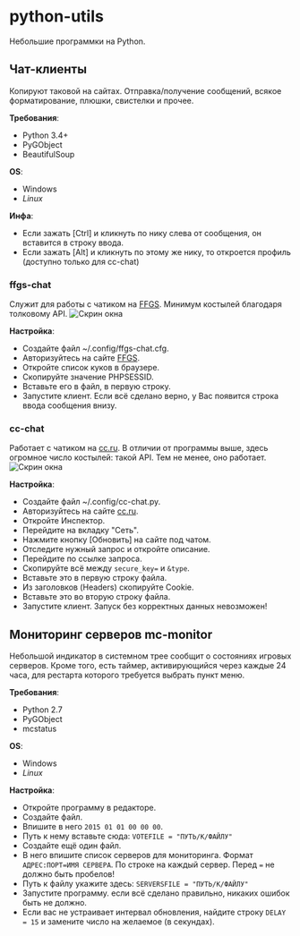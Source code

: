 # python-utils
Небольшие программки на Python.

## Чат-клиенты
Копируют таковой на сайтах. Отправка/получение сообщений, всякое форматирование, плюшки, свистелки и прочее.

**Требования**:
* Python 3.4+
* PyGObject
* BeautifulSoup

**OS**:
* Windows
* *Linux*

**Инфа**:
* Если зажать [Ctrl] и кликнуть по нику слева от сообщения, он вставится в строку ввода.
* Если зажать [Alt] и кликнуть по этому же нику, то откроется профиль (доступно только для cc-chat)

### ffgs-chat
Служит для работы с чатиком на [FFGS](http://ffgs.ru/). Минимум костылей благодаря толковому API.
![Скрин окна](http://i.imgur.com/yLe0wr0l.jpg)

**Настройка**:
* Создайте файл ~/.config/ffgs-chat.cfg.
* Авторизуйтесь на сайте [FFGS](http://ffgs.ru/).
* Откройте список куков в браузере.
* Скопируйте значение PHPSESSID.
* Вставьте его в файл, в первую строку.
* Запустите клиент. Если всё сделано верно, у Вас появится строка ввода сообщения внизу.

### cc-chat
Работает с чатиком на [cc.ru](http://computercraft.ru/). В отличии от программы выше, здесь огромное число костылей: такой API.
Тем не менее, оно работает.
![Скрин окна](http://i.imgur.com/bEuXvpq.png)

**Настройка**:
* Создайте файл ~/.config/cc-chat.py.
* Авторизуйтесь на сайте [cc.ru](http://computercraft.ru/).
* Откройте Инспектор.
* Перейдите на вкладку "Сеть".
* Нажмите кнопку [Обновить] на сайте под чатом.
* Отследите нужный запрос и откройте описание.
* Перейдите по ссылке запроса.
* Скопируйте всё между `secure_key=` и `&type`.
* Вставьте это в первую строку файла.
* Из заголовков (Headers) скопируйте Cookie.
* Вставьте это во вторую строку файла.
* Запустите клиент. Запуск без корректных данных невозможен!

## Мониторинг серверов mc-monitor
Небольшой индикатор в системном трее сообщит о состояниях игровых серверов. Кроме того, есть таймер, активирующийся через каждые 24 часа, для рестарта которого требуется выбрать пункт меню.

**Требования**:
* Python 2.7
* PyGObject
* mcstatus

**OS**:
* Windows
* *Linux*

**Настройка**:
* Откройте программу в редакторе.
* Создайте файл.
* Впишите в него `2015 01 01 00 00 00`.
* Путь к нему вставьте сюда: `VOTEFILE = "ПУТЬ/К/ФАЙЛУ"`
* Создайте ещё один файл.
* В него впишите список серверов для мониторинга. Формат `АДРЕС:ПОРТ=ИМЯ СЕРВЕРА`. По строке на каждый сервер. Перед `=` не должно быть пробелов!
* Путь к файлу укажите здесь: `SERVERSFILE = "ПУТЬ/К/ФАЙЛУ"`
* Запустите программу. если всё сделано правильно, никаких ошибок быть не должно.
* Если вас не устраивает интервал обновления, найдите строку `DELAY = 15` и замените число на желаемое (в секундах).
